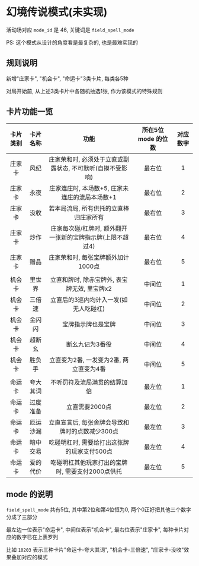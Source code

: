 # 幻境传说模式(未实现)

活动场对应 `mode_id` 是 46, 关键词是 `field_spell_mode`

PS: 这个模式从设计的角度看是最复杂的, 也是最难实现的

## 规则说明

新增"庄家卡", "机会卡", "命运卡"3类卡片, 每类各5种

对局开始前, 从上述3类卡片中各随机抽选1张, 作为该模式的特殊规则

## 卡片功能一览

| 卡片类别 | 卡片名称 |                功能                | 所在5位 mode 的位数 | 对应数字 |
|:----:|:----:|:--------------------------------:|:-------------:|:----:|
| 庄家卡  |  风纪  | 庄家荣和时, 必须处于立直或副露状态, 不可默听(自摸不受影响) |      最右位      |  1   |
| 庄家卡  |  永夜  |   庄家连庄时, 本场数+5, 庄家未连庄的流局本场数+1    |      最右位      |  2   |
| 庄家卡  |  没收  |       若本局流局, 所有供托的立直棒归庄家所有       |      最右位      |  3   |
| 庄家卡  |  炒作  | 庄家每次碰/杠牌时, 额外翻开一张新的宝牌指示牌(上限不超过4) |      最右位      |  4   |
| 庄家卡  |  赠品  |       庄家荣和时, 每张宝牌额外加计1000点       |      最右位      |  5   |
|      |      |                                  |
| 机会卡  | 里世界  |    立直和牌时, 除赤宝牌外, 表宝牌无效, 里宝牌x2    |      中间位      |  1   |
| 机会卡  | 三倍速  |       立直后的3巡内均计入一发(如无人吃碰杠)       |      中间位      |  2   |
| 机会卡  | 金闪闪  |            宝牌指示牌也是宝牌             |      中间位      |  3   |
| 机会卡  | 超断幺  |             断幺九记为3番役             |      中间位      |  4   |
| 机会卡  | 胜负手  |     立直变为2番, 一发变为2番, 两立直变为4番      |      中间位      |  5   |
|      |      |                                  |
| 命运卡  | 夸大其词 |          不听罚符及流局满贯的结算加倍          |      最左位      |  1   |
| 命运卡  | 过度准备 |            立直需要2000点             |      最左位      |  2   |
| 命运卡  | 厄运沙漏 |    立直宣言后, 每张舍牌会导致和牌时的点数减少300点    |      最左位      |  3   |
| 命运卡  | 暗中交易 |     吃碰明杠时, 需要给打出这张牌的玩家支付500点     |      最左位      |  4   |
| 命运卡  | 爱的代价 |   吃碰明杠其他玩家打出的宝牌时, 需要支付2000点供托    |      最左位      |  5   |

## mode 的说明

`field_spell_mode` 共有5位, 其中第2位和第4位恒为0, 两个0正好把其他三个数字分成了三部分

最左边一位表示"命运卡", 中间位表示"机会卡", 最右位表示"庄家卡", 每种卡片对应的数字已在上表罗列

比如 `10203` 表示三种卡片"命运卡-夸大其词", "机会卡-三倍速", "庄家卡-没收"效果叠加对应的模式
